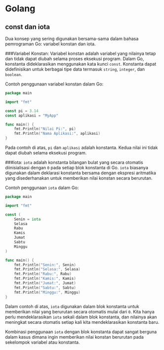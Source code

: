 # Golang
## const dan iota
Dua konsep yang sering digunakan bersama-sama dalam bahasa pemrograman Go: variabel konstan dan iota.

###Variabel Konstan:
Variabel konstan adalah variabel yang nilainya tetap dan tidak dapat diubah selama proses eksekusi program. Dalam Go, konstanta dideklarasikan menggunakan kata kunci `const`. Konstanta dapat didefinisikan untuk berbagai tipe data termasuk `string`, `integer`, dan `boolean`.

Contoh penggunaan variabel konstan dalam Go:

```go
package main

import "fmt"

const pi = 3.14
const aplikasi = "MyApp"

func main() {
    fmt.Println("Nilai Pi:", pi)
    fmt.Println("Nama Aplikasi:", aplikasi)
}
```

Pada contoh di atas, `pi` dan `aplikasi` adalah konstanta. Kedua nilai ini tidak dapat diubah selama eksekusi program.

###iota:
`iota` adalah konstanta bilangan bulat yang secara otomatis diinisialisasi dengan `0` pada setiap blok konstanta di Go. `iota` biasanya digunakan dalam deklarasi konstanta bersama dengan ekspresi aritmatika yang disederhanakan untuk memberikan nilai konstan secara berurutan.

Contoh penggunaan `iota` dalam Go:

```go
package main

import "fmt"

const (
    Senin = iota
    Selasa
    Rabu
    Kamis
    Jumat
    Sabtu
    Minggu
)

func main() {
    fmt.Println("Senin:", Senin)
    fmt.Println("Selasa:", Selasa)
    fmt.Println("Rabu:", Rabu)
    fmt.Println("Kamis:", Kamis)
    fmt.Println("Jumat:", Jumat)
    fmt.Println("Sabtu:", Sabtu)
    fmt.Println("Minggu:", Minggu)
}
```

Dalam contoh di atas, `iota` digunakan dalam blok konstanta untuk memberikan nilai yang berurutan secara otomatis mulai dari `0`. Kita hanya perlu mendeklarasikan `iota` sekali dalam blok konstanta, dan nilainya akan meningkat secara otomatis setiap kali kita mendeklarasikan konstanta baru.

Kombinasi penggunaan `iota` dengan blok konstanta dapat sangat berguna dalam kasus dimana ingin memberikan nilai konstan berurutan pada sekelompok variabel atau konstanta.

